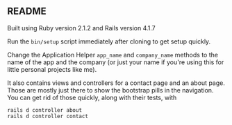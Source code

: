 ## README

Built using Ruby version 2.1.2 and Rails version 4.1.7

Run the ```bin/setup``` script immediately after cloning to get setup quickly.

Change the Application Helper ```app_name``` and ```company_name``` methods to the name of the app and the company (or just your name if you're using this for little personal projects like me).

It also contains views and controllers for a contact page and an about page. Those are mostly just there to show the bootstrap pills in the navigation. You can get rid of those quickly, along with their tests, with

```
rails d controller about
rails d controller contact
```



